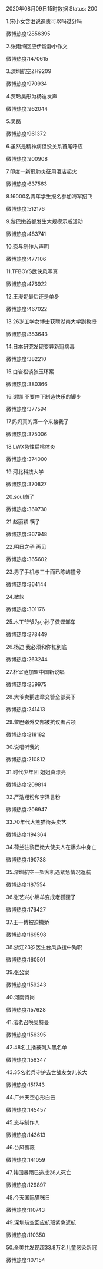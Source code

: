 2020年08月09日15时数据
Status: 200

1.宋小女含泪说追责可以吗过分吗

微博热度:2856395

2.张雨绮回应伊能静小作文

微博热度:1470615

3.深圳航空ZH9209

微博热度:970934

4.贾玲吴彤为杨迪发声

微博热度:962044

5.吴磊

微博热度:961372

6.虽然是精神病但没关系首尾呼应

微博热度:900908

7.印度一新冠肺炎征用酒店起火

微博热度:637563

8.16000名青年学生报名参加海军招飞

微博热度:512176

9.黎巴嫩首都发生大规模示威活动

微博热度:483741

10.恋与制作人声明

微博热度:477106

11.TFBOYS武侠风写真

微博热度:476922

12.王漫妮最后还是单身

微博热度:467022

13.26岁工学女博士获聘湖南大学副教授

微博热度:383643

14.日本研究发现变异新冠病毒

微博热度:382210

15.白岩松谈张玉环案

微博热度:380366

16.谢娜 不要停下制造快乐的脚步

微博热度:377594

17.妈妈真的第一个来接我了

微博热度:375006

18.LWX急性扁桃体炎

微博热度:374000

19.河北科技大学

微博热度:370827

20.soul崩了

微博热度:369730

21.赵丽颖 筷子

微博热度:367948

22.明日之子 再见

微博热度:365602

23.男子手机与三十而已陈屿撞号

微博热度:364144

24.微软

微博热度:301176

25.木工爷爷为小孙子做螳螂车

微博热度:278449

26.杨迪 我必须和你杠到底

微博热度:263244

27.朴宰范加盟中国新说唱

微博热度:259975

28.大爷卖鹅违章交警全部买下

微博热度:241413

29.黎巴嫩外交部被抗议者占领

微博热度:218182

30.说唱听我的

微博热度:210812

31.时代少年团 姐姐真漂亮

微博热度:209814

32.严浩翔粉和李泽言粉

微博热度:206947

33.70年代大熊猫街头卖艺

微博热度:194364

34.荷兰驻黎巴嫩大使夫人在爆炸中身亡

微博热度:190738

35.深圳航空一架客机遇紧急情况返航

微博热度:187554

36.张艺兴小绵羊变成老狐狸了

微博热度:176427

37.王一博被迫撒娇

微博热度:169598

38.浙江23岁医生台风救援中殉职

微博热度:160501

39.张公案

微博热度:159243

40.河南特岗

微博热度:157628

41.法老召唤奥特曼

微博热度:156395

42.48名主播被列入黑名单

微博热度:156347

43.35名老兵守护去世战友女儿长大

微博热度:151743

44.广州天空心形白云

微博热度:145457

45.恋与制作人

微博热度:143613

46.台风蔷薇

微博热度:141059

47.韩国暴雨已造成28人死亡

微博热度:129897

48.今天国际猫咪日

微博热度:110743

49.深圳航空回应航班紧急返航

微博热度:110350

50.全美共发现超33.8万名儿童感染新冠

微博热度:107154

